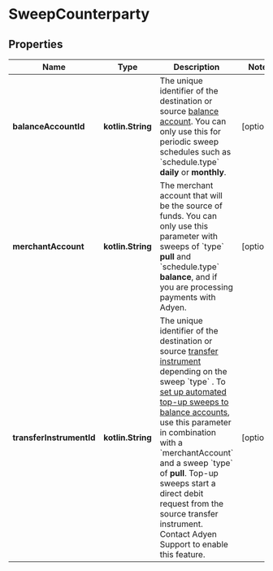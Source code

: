 
# SweepCounterparty

## Properties
Name | Type | Description | Notes
------------ | ------------- | ------------- | -------------
**balanceAccountId** | **kotlin.String** | The unique identifier of the destination or source [balance account](https://docs.adyen.com/api-explorer/#/balanceplatform/latest/post/balanceAccounts__resParam_id).   You can only use this for periodic sweep schedules such as &#x60;schedule.type&#x60; **daily** or **monthly**. |  [optional]
**merchantAccount** | **kotlin.String** | The merchant account that will be the source of funds.  You can only use this parameter with sweeps of &#x60;type&#x60; **pull** and &#x60;schedule.type&#x60; **balance**, and if you are processing payments with Adyen. |  [optional]
**transferInstrumentId** | **kotlin.String** | The unique identifier of the destination or source [transfer instrument](https://docs.adyen.com/api-explorer/legalentity/latest/post/transferInstruments#responses-200-id) depending on the sweep &#x60;type&#x60;  . To [set up automated top-up sweeps to balance accounts](https://docs.adyen.com/marketplaces-and-platforms/top-up-balance-account/#before-you-begin), use this parameter in combination with a &#x60;merchantAccount&#x60; and a sweep &#x60;type&#x60; of **pull**. Top-up sweeps start a direct debit request from the source transfer instrument. Contact Adyen Support to enable this feature. |  [optional]



